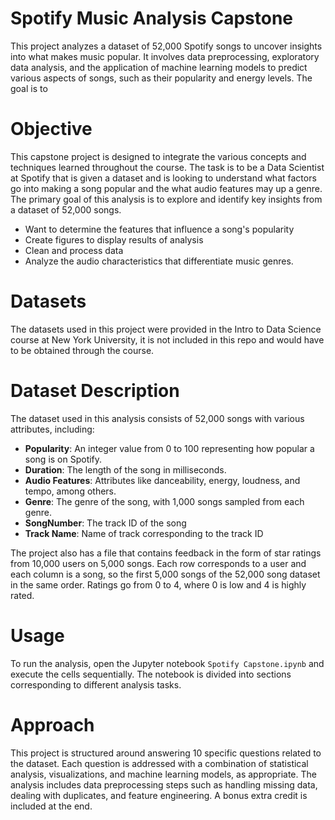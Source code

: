 # Spotify Music Analysis Capstone

This project analyzes a dataset of 52,000 Spotify songs to uncover insights into what makes music popular. It involves data preprocessing, exploratory data analysis, and the application of machine learning models to predict various aspects of songs, such as their popularity and energy levels. The goal is to

# Objective

This capstone project is designed to integrate the various concepts and techniques learned throughout the course. The task is to be a Data Scientist at Spotify that is given a dataset and is looking to understand what factors go into making a song popular and the what audio features may up a genre. The primary goal of this analysis is to explore and identify key insights from a dataset of 52,000 songs. 
- Want to determine the features that influence a song's popularity
- Create figures to display results of analysis
- Clean and process data
- Analyze the audio characteristics that differentiate music genres.

# Datasets

The datasets used in this project were provided in the Intro to Data Science course at New York University, it is not included in this repo and would have to be obtained through the course.

# Dataset Description
The dataset used in this analysis consists of 52,000 songs with various attributes, including:
- **Popularity**: An integer value from 0 to 100 representing how popular a song is on Spotify.
- **Duration**: The length of the song in milliseconds.
- **Audio Features**: Attributes like danceability, energy, loudness, and tempo, among others.
- **Genre**: The genre of the song, with 1,000 songs sampled from each genre.
- **SongNumber**: The track ID of the song
- **Track Name**: Name of track corresponding to the track ID

The project also has a file that contains feedback in the form of star ratings from 10,000 users on 5,000 songs. Each row corresponds to a user and each column is a song, so the first 5,000 songs of the 52,000 song dataset in the same order. Ratings go from 0 to 4, where 0 is low and 4 is highly rated.

# Usage

To run the analysis, open the Jupyter notebook `Spotify Capstone.ipynb` and execute the cells sequentially. The notebook is divided into sections corresponding to different analysis tasks.

# Approach
This project is structured around answering 10 specific questions related to the dataset. Each question is addressed with a combination of statistical analysis, visualizations, and machine learning models, as appropriate. The analysis includes data preprocessing steps such as handling missing data, dealing with duplicates, and feature engineering. A bonus extra credit is included at the end. 
